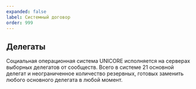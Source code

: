 ```yaml
---
expanded: false
label: Системный договор
order: 999
---
```

## Делегаты
Социальная операционная система UNICORE исполняется на серверах выборных делегатов от сообществ. Всего в системе 21 основной делегат и неограниченное количество резервных, готовых заменить любого основного делегата в любой момент. 

